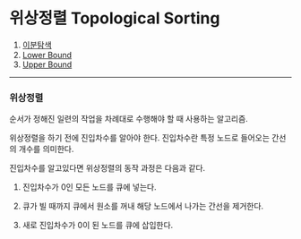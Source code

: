 # 위상정렬 Topological Sorting

1. [이분탐색](#이분탐색)
2. [Lower Bound](#Lower-Bound)
3. [Upper Bound](#Upper-Bound)

---

### 위상정렬

순서가 정해진 일련의 작업을 차례대로 수행해야 할 때 사용하는 알고리즘.

위상정렬을 하기 전에 진입차수를 알아야 한다. 진입차수란 특정 노드로 들어오는 간선의 개수를 의미한다.

진입차수를 알고있다면 위상정렬의 동작 과정은 다음과 같다.

1. 진입차수가 0인 모든 노드를 큐에 넣는다.

2. 큐가 빌 때까지 큐에서 원소를 꺼내 해당 노드에서 나가는 간선을 제거한다.

3. 새로 진입차수가 0이 된 노드를 큐에 삽입한다.
